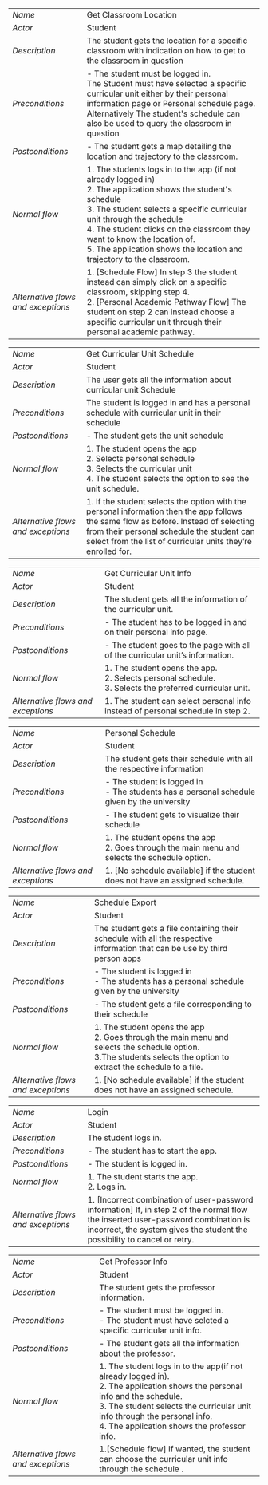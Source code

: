 |||
| --- | --- |
| *Name* | Get Classroom Location |
| *Actor* |  Student | 
| *Description* | The student gets the location for a specific classroom with indication on how to get to the classroom in question |
| *Preconditions* | - The student must be logged in. <br> The Student must have selected a specific curricular unit either by their personal information page or Personal schedule page. Alternatively The student's schedule can also be used to query the classroom in question|
| *Postconditions* | - The student gets a map detailing the location and trajectory to the classroom.  |
| *Normal flow* | 1. The students logs in to the app (if not already logged in) <br> 2. The application shows the student's schedule <br> 3. The student selects a specific curricular unit through the schedule<br> 4. The student clicks on the classroom they want to know the location of. <br> 5. The application shows the location and trajectory to the classroom. |
| *Alternative flows and exceptions* | 1. [Schedule Flow] In step 3 the student instead can simply click on a specific classroom, skipping step 4. <br> 2. [Personal Academic Pathway Flow] The student on step 2 can instead choose a specific curricular unit through their personal academic pathway. |


|||
| --- | --- |
| *Name* | Get Curricular Unit Schedule |
| *Actor* |  Student | 
| *Description* | The user gets all the information about curricular unit Schedule|
| *Preconditions* | The student is logged in and has a personal schedule with curricular unit in their schedule |
| *Postconditions* | - The student gets the unit schedule |
| *Normal flow* | 1. The student opens the app<br> 2.  Selects personal schedule <br> 3. Selects the curricular unit <br> 4. The student selects the option to see the unit schedule.
| *Alternative flows and exceptions* | 1. If the student selects the option with the personal information then the app follows the same flow as before. Instead of selecting from their personal schedule the student can select from the list of curricular units they’re enrolled for. |

|||
| --- | --- |
| *Name* | Get Curricular Unit Info |
| *Actor* |  Student | 
| *Description* | The student gets all the information of the curricular unit. |
| *Preconditions* | - The student has to be logged in and on their personal info page.|
| *Postconditions* | - The student goes to the page with all of the curricular unit’s information. |
| *Normal flow* | 1. The student opens the app.<br> 2. Selects personal schedule.<br> 3. Selects the preferred curricular unit. |
| *Alternative flows and exceptions* | 1. The student can select personal info instead of personal schedule in step 2. |

|||
| --- | --- |
| *Name* | Personal Schedule|
| *Actor* |  Student | 
| *Description* | The student gets their schedule with all the respective information|
| *Preconditions* | - The student is logged in <br> - The students has a personal schedule given by the university|
| *Postconditions* | - The student gets to visualize their schedule|
| *Normal flow* | 1. The student opens the app<br>2. Goes through the main menu and selects the schedule option. |
| *Alternative flows and exceptions* | 1. [No schedule available] if the student does not have an assigned schedule. |

|||
| --- | --- |
| *Name* | Schedule Export|
| *Actor* |  Student | 
| *Description* | The student gets a file containing their schedule with all the respective information that can be use by third person apps|
| *Preconditions* | - The student is logged in <br> - The students has a personal schedule given by the university|
| *Postconditions* | - The student gets a file corresponding to their schedule|
| *Normal flow* | 1. The student opens the app<br>2. Goes through the main menu and selects the schedule option. <br> 3.The students selects the option to extract the schedule to a file.|
| *Alternative flows and exceptions* | 1. [No schedule available] if the student does not have an assigned schedule. |

|||
| --- | --- |
| *Name* | Login |
| *Actor* | Student | 
| *Description* | The student logs in. |
| *Preconditions* | - The student has to start the app. |
| *Postconditions* | - The student is logged in. |
| *Normal flow* | 1. The student starts the app.<br> 2. Logs in. |
| *Alternative flows and exceptions* | 1. [Incorrect combination of user-password information] If, in step 2 of the normal flow the inserted user-password combination is incorrect, the system gives the student the possibility to cancel or retry.

|||
| --- | --- |
| *Name* | Get Professor Info |
| *Actor* |  Student | 
| *Description* | The student gets the professor information.|
| *Preconditions* | - The student must be logged in. <br> - The student must have selcted a specific curricular unit info. |
| *Postconditions* | - The student gets all the information about the professor.|
| *Normal flow* | 1. The student logs in to the app(if not already logged in).<br> 2. The application shows the personal info and the schedule.<br> 3. The student selects the curricular unit info through the personal info.<br> 4. The application shows the professor info. |
| *Alternative flows and exceptions* |1.[Schedule flow] If wanted, the student can choose the curricular unit info through the schedule .|
